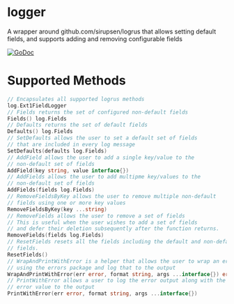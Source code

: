 # logger
A wrapper around github.com/sirupsen/logrus that allows setting default fields, and supports adding and removing configurable fields

[![GoDoc](https://godoc.org/github.com/nitishm/logger?status.svg)](https://godoc.org/github.com/nitishm/logger)

# Supported Methods
```go
// Encapsulates all supported logrus methods
log.Ext1FieldLogger
// Fields returns the set of configured non-default fields
Fields() log.Fields
// Defaults returns the set of default fields 
Defaults() log.Fields
// SetDefaults allows the user to set a default set of fields
// that are included in every log message
SetDefaults(defaults log.Fields)
// AddField allows the user to add a single key/value to the 
// non-default set of fields
AddField(key string, value interface{})
// AddFields allows the user to add multipme key/values to the 
// non-default set of fields
AddFields(fields log.Fields)
// RemoveFieldsByKey allows the user to remove multiple non-default
// fields using one or more key values
RemoveFieldsByKey(key ...string)
// RemoveFields allows the user to remove a set of fields
// This is useful when the user wishes to add a set of fields
// and defer their deletion subsequently after the function returns.
RemoveFields(fields log.Fields)
// ResetFields resets all the fields including the default and non-default
// fields.
ResetFields()
// WrapAndPrintWithError is a helper that allows the user to wrap an error
// using the errors package and log that to the output 
WrapAndPrintWithError(err error, format string, args ...interface{}) error
// PrintWithError allows a user to log the error output along with the 
// error value to the output
PrintWithError(err error, format string, args ...interface{})
```
